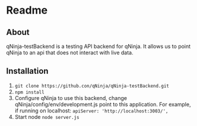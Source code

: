 # Readme

## About
qNinja-testBackend is a testing API backend for qNinja. It allows us to point qNinja to an api that does not interact with live data.

## Installation

1. `git clone https://github.con/qNinja/qNinja-testBackend.git`
2. `npm install`
3. Configure qNinja to use this backend, change qNinja/config/env/development.js point to this application. For example, if running on localhost: `apiServer: 'http://localhost:3003/',`
4. Start node `node server.js`